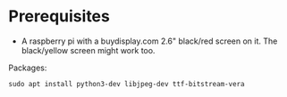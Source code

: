 # Prerequisites

* A raspberry pi with a buydisplay.com 2.6" black/red screen on it. The black/yellow screen might work too.

Packages:
```
sudo apt install python3-dev libjpeg-dev ttf-bitstream-vera
```
